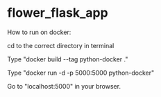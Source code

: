 # flower_flask_app

How to run on docker:

cd to the correct directory in terminal

Type "docker build --tag python-docker ."

Type "docker run -d -p 5000:5000 python-docker"

Go to "localhost:5000" in your browser.

